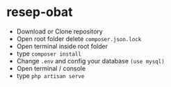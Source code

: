 # resep-obat
 
- Download or Clone repository
- Open root folder delete `composer.json.lock`
- Open terminal inside root folder
- type `composer install`
- Change `.env` and config your database `(use mysql)`
- Open terminal / console
- type `php artisan serve`
